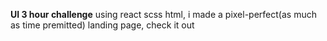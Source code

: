 **UI 3 hour challenge**
using react scss html, i made a pixel-perfect(as much as time premitted) landing page, check it out
